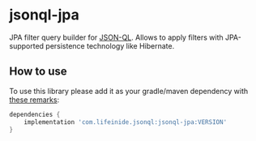 # jsonql-jpa

JPA filter query builder for [JSON-QL](https://github.com/json-ql). Allows to apply filters with JPA-supported persistence technology like Hibernate.

## How to use

To use this library please add it as your gradle/maven dependency with [these remarks](https://github.com/json-ql/jsonql-core#how-to-use):

```groovy
dependencies {
    implementation 'com.lifeinide.jsonql:jsonql-jpa:VERSION'
}
```
